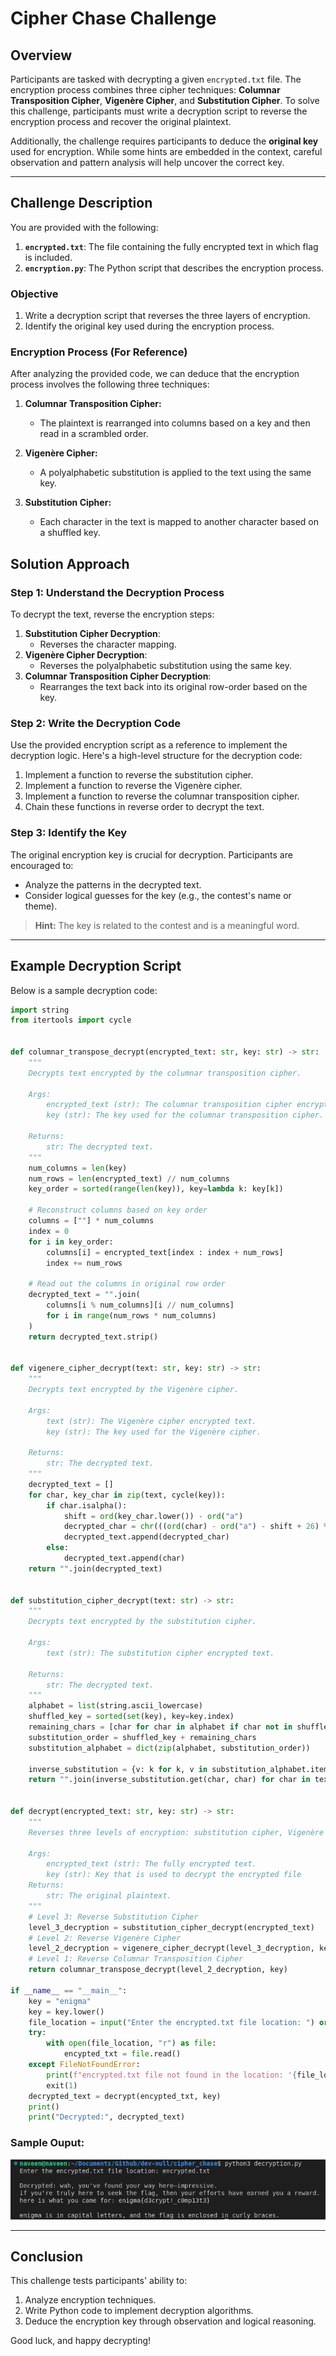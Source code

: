 # Cipher Chase Challenge

## Overview

Participants are tasked with decrypting a given `encrypted.txt` file. The encryption process combines three cipher techniques: **Columnar Transposition Cipher**, **Vigenère Cipher**, and **Substitution Cipher**. To solve this challenge, participants must write a decryption script to reverse the encryption process and recover the original plaintext.

Additionally, the challenge requires participants to deduce the **original key** used for encryption. While some hints are embedded in the context, careful observation and pattern analysis will help uncover the correct key.

---

## Challenge Description

You are provided with the following:
1. **`encrypted.txt`**: The file containing the fully encrypted text in which flag is included.
2. **`encryption.py`**: The Python script that describes the encryption process.

### Objective

1. Write a decryption script that reverses the three layers of encryption.
2. Identify the original key used during the encryption process.

### Encryption Process (For Reference)
After analyzing the provided code, we can deduce that the encryption process involves the following three techniques:

1. **Columnar Transposition Cipher:**
    - The plaintext is rearranged into columns based on a key and then read in a scrambled order.

2. **Vigenère Cipher:**
    - A polyalphabetic substitution is applied to the text using the same key.

3. **Substitution Cipher:**
    - Each character in the text is mapped to another character based on a shuffled key.

## Solution Approach

### **Step 1: Understand the Decryption Process**

To decrypt the text, reverse the encryption steps:
1. **Substitution Cipher Decryption**:
   - Reverses the character mapping.
2. **Vigenère Cipher Decryption**:
   - Reverses the polyalphabetic substitution using the same key.
3. **Columnar Transposition Cipher Decryption**:
   - Rearranges the text back into its original row-order based on the key.

### **Step 2: Write the Decryption Code**

Use the provided encryption script as a reference to implement the decryption logic. Here's a high-level structure for the decryption code:

1. Implement a function to reverse the substitution cipher.
2. Implement a function to reverse the Vigenère cipher.
3. Implement a function to reverse the columnar transposition cipher.
4. Chain these functions in reverse order to decrypt the text.

### **Step 3: Identify the Key**

The original encryption key is crucial for decryption. Participants are encouraged to:
- Analyze the patterns in the decrypted text.
- Consider logical guesses for the key (e.g., the contest's name or theme).

> **Hint:** The key is related to the contest and is a meaningful word.

---

## **Example Decryption Script**

Below is a sample decryption code:

```python
import string
from itertools import cycle


def columnar_transpose_decrypt(encrypted_text: str, key: str) -> str:
    """
    Decrypts text encrypted by the columnar transposition cipher.

    Args:
        encrypted_text (str): The columnar transposition cipher encrypted text.
        key (str): The key used for the columnar transposition cipher.

    Returns:
        str: The decrypted text.
    """
    num_columns = len(key)
    num_rows = len(encrypted_text) // num_columns
    key_order = sorted(range(len(key)), key=lambda k: key[k])

    # Reconstruct columns based on key order
    columns = [""] * num_columns
    index = 0
    for i in key_order:
        columns[i] = encrypted_text[index : index + num_rows]
        index += num_rows

    # Read out the columns in original row order
    decrypted_text = "".join(
        columns[i % num_columns][i // num_columns]
        for i in range(num_rows * num_columns)
    )
    return decrypted_text.strip()


def vigenere_cipher_decrypt(text: str, key: str) -> str:
    """
    Decrypts text encrypted by the Vigenère cipher.

    Args:
        text (str): The Vigenère cipher encrypted text.
        key (str): The key used for the Vigenère cipher.

    Returns:
        str: The decrypted text.
    """
    decrypted_text = []
    for char, key_char in zip(text, cycle(key)):
        if char.isalpha():
            shift = ord(key_char.lower()) - ord("a")
            decrypted_char = chr(((ord(char) - ord("a") - shift + 26) % 26) + ord("a"))
            decrypted_text.append(decrypted_char)
        else:
            decrypted_text.append(char)
    return "".join(decrypted_text)


def substitution_cipher_decrypt(text: str) -> str:
    """
    Decrypts text encrypted by the substitution cipher.

    Args:
        text (str): The substitution cipher encrypted text.

    Returns:
        str: The decrypted text.
    """
    alphabet = list(string.ascii_lowercase)
    shuffled_key = sorted(set(key), key=key.index)
    remaining_chars = [char for char in alphabet if char not in shuffled_key]
    substitution_order = shuffled_key + remaining_chars
    substitution_alphabet = dict(zip(alphabet, substitution_order))

    inverse_substitution = {v: k for k, v in substitution_alphabet.items()}
    return "".join(inverse_substitution.get(char, char) for char in text)


def decrypt(encrypted_text: str, key: str) -> str:
    """
    Reverses three levels of encryption: substitution cipher, Vigenère cipher, and columnar transposition cipher.

    Args:
        encrypted_text (str): The fully encrypted text.
        key (str): Key that is used to decrypt the encrypted file
    Returns:
        str: The original plaintext.
    """
    # Level 3: Reverse Substitution Cipher
    level_3_decryption = substitution_cipher_decrypt(encrypted_text)
    # Level 2: Reverse Vigenère Cipher
    level_2_decryption = vigenere_cipher_decrypt(level_3_decryption, key)
    # Level 1: Reverse Columnar Transposition Cipher
    return columnar_transpose_decrypt(level_2_decryption, key)

if __name__ == "__main__":
    key = "enigma"
    key = key.lower()
    file_location = input("Enter the encrypted.txt file location: ") or "encrypted.txt"
    try:
        with open(file_location, "r") as file:
            encypted_txt = file.read()
    except FileNotFoundError:
        print(f"encrypted.txt file not found in the location: '{file_location}'")
        exit(1)
    decrypted_text = decrypt(encypted_txt, key)
    print()
    print("Decrypted:", decrypted_text)
```

### Sample Ouput:

![output.png](./solution_assets/output.png)

---

## Conclusion

This challenge tests participants' ability to:
1. Analyze encryption techniques.
2. Write Python code to implement decryption algorithms.
3. Deduce the encryption key through observation and logical reasoning.

Good luck, and happy decrypting!